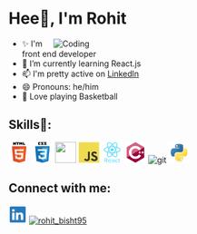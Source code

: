 # Hee👋, I'm Rohit

<img align="right" alt="Coding" width="425" src="https://cdn.dribbble.com/users/1162077/screenshots/3848914/programmer.gif">

- ✨ I'm front end developer
- 🌱 I’m currently learning React.js
- 📫 I'm pretty active on <a href="https://www.linkedin.com/in/rohit-singh-bisht-5b672b1ba/">Linkedln</a>
- 😄 Pronouns: he/him
- 🏀 Love playing Basketball

## Skills🍳:

<img height="37" width="37" src="https://raw.githubusercontent.com/devicons/devicon/master/icons/html5/html5-original-wordmark.svg"> <img height="37" width="37" src="https://raw.githubusercontent.com/devicons/devicon/master/icons/css3/css3-original-wordmark.svg"> <img height="37" width="37" src="https://getbootstrap.com/docs/5.1/assets/brand/bootstrap-logo.svg"> <img height="37" width="37" src="https://raw.githubusercontent.com/devicons/devicon/master/icons/javascript/javascript-original.svg"> <img src="https://raw.githubusercontent.com/devicons/devicon/master/icons/react/react-original-wordmark.svg" alt="react" width="37" height="37"/> <img src="https://raw.githubusercontent.com/devicons/devicon/master/icons/cplusplus/cplusplus-original.svg" alt="cplusplus" width="37" height="37"/> <img src="https://www.vectorlogo.zone/logos/git-scm/git-scm-icon.svg" alt="git" width="37" height="37"/> <img height="37" width="37" src="https://raw.githubusercontent.com/devicons/devicon/master/icons/python/python-original.svg">


## Connect with me:

<a href="https://www.linkedin.com/in/rohit-singh-bisht-5b672b1ba/" target="_blank"><img height="32" width="32" src="Linkedin Icon2.svg" /></a>
<a href="https://www.instagram.com/rohit_bisht95/" target="blank"><img src="https://raw.githubusercontent.com/rahuldkjain/github-profile-readme-generator/master/src/images/icons/Social/instagram.svg" alt="rohit_bisht95" height="32" width="32" /></a>
